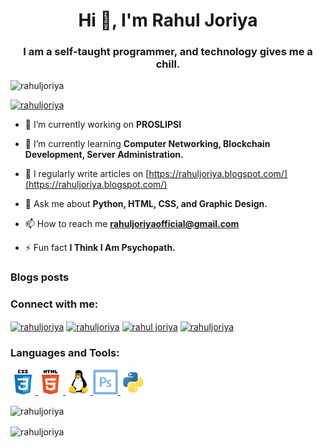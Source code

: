 <h1 align="center">Hi 👋, I'm Rahul Joriya</h1>
<h3 align="center">I am a self-taught programmer, and technology gives me a chill.</h3>

<p align="left"> <img src="https://komarev.com/ghpvc/?username=rahuljoriya&label=Profile%20views&color=0e75b6&style=flat" alt="rahuljoriya" /> </p>

<p align="left"> <a href="https://github.com/ryo-ma/github-profile-trophy"><img src="https://github-profile-trophy.vercel.app/?username=rahuljoriya" alt="rahuljoriya" /></a> </p>

- 🔭 I’m currently working on **PROSLIPSI**

- 🌱 I’m currently learning **Computer Networking, Blockchain Development, Server Administration.**

- 📝 I regularly write articles on [https://rahuljoriya.blogspot.com/](https://rahuljoriya.blogspot.com/)

- 💬 Ask me about **Python, HTML, CSS, and Graphic Design.**

- 📫 How to reach me **rahuljoriyaofficial@gmail.com**

- ⚡ Fun fact **I Think I Am Psychopath.**

### Blogs posts
<!-- BLOG-POST-LIST:START -->
<!-- BLOG-POST-LIST:END -->

<h3 align="left">Connect with me:</h3>
<p align="left">
<a href="https://dev.to/rahuljoriya" target="blank"><img align="center" src="https://cdn.jsdelivr.net/npm/simple-icons@3.0.1/icons/dev-dot-to.svg" alt="rahuljoriya" height="30" width="40" /></a>
<a href="https://linkedin.com/in/rahuljoriya" target="blank"><img align="center" src="https://raw.githubusercontent.com/rahuldkjain/github-profile-readme-generator/master/src/images/icons/Social/linked-in-alt.svg" alt="rahuljoriya" height="30" width="40" /></a>
<a href="https://stackoverflow.com/users/rahul joriya" target="blank"><img align="center" src="https://raw.githubusercontent.com/rahuldkjain/github-profile-readme-generator/master/src/images/icons/Social/stack-overflow.svg" alt="rahul joriya" height="30" width="40" /></a>
<a href="https://codesandbox.com/rahuljoriya" target="blank"><img align="center" src="https://cdn.jsdelivr.net/npm/simple-icons@3.0.1/icons/codesandbox.svg" alt="rahuljoriya" height="30" width="40" /></a>
</p>

<h3 align="left">Languages and Tools:</h3>
<p align="left"> <a href="https://www.w3schools.com/css/" target="_blank"> <img src="https://raw.githubusercontent.com/devicons/devicon/master/icons/css3/css3-original-wordmark.svg" alt="css3" width="40" height="40"/> </a> <a href="https://www.w3.org/html/" target="_blank"> <img src="https://raw.githubusercontent.com/devicons/devicon/master/icons/html5/html5-original-wordmark.svg" alt="html5" width="40" height="40"/> </a> <a href="https://www.linux.org/" target="_blank"> <img src="https://raw.githubusercontent.com/devicons/devicon/master/icons/linux/linux-original.svg" alt="linux" width="40" height="40"/> </a> <a href="https://www.photoshop.com/en" target="_blank"> <img src="https://raw.githubusercontent.com/devicons/devicon/master/icons/photoshop/photoshop-line.svg" alt="photoshop" width="40" height="40"/> </a> <a href="https://www.python.org" target="_blank"> <img src="https://raw.githubusercontent.com/devicons/devicon/master/icons/python/python-original.svg" alt="python" width="40" height="40"/> </a> </p>

<p><img align="center" src="https://github-readme-stats.vercel.app/api/top-langs?username=rahuljoriya&show_icons=true&locale=en&layout=compact" alt="rahuljoriya" /></p>

<p><img align="center" src="https://github-readme-streak-stats.herokuapp.com/?user=rahuljoriya&" alt="rahuljoriya" /></p>
